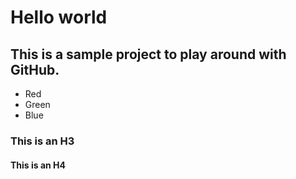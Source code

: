 # Hello world

## This is a sample project to play around with GitHub.

* Red
* Green
* Blue

### This is an H3
#### This is an H4
